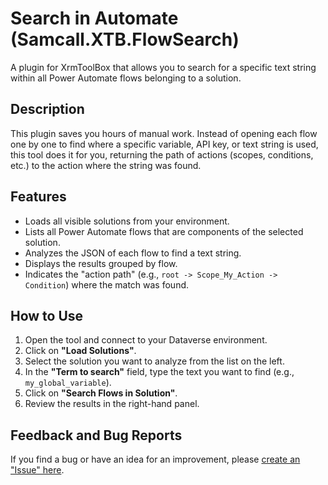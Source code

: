 # Search in Automate (Samcall.XTB.FlowSearch)

A plugin for XrmToolBox that allows you to search for a specific text string within all Power Automate flows belonging to a solution.

## Description

This plugin saves you hours of manual work. Instead of opening each flow one by one to find where a specific variable, API key, or text string is used, this tool does it for you, returning the path of actions (scopes, conditions, etc.) to the action where the string was found.

## Features

* Loads all visible solutions from your environment.
* Lists all Power Automate flows that are components of the selected solution.
* Analyzes the JSON of each flow to find a text string.
* Displays the results grouped by flow.
* Indicates the "action path" (e.g., `root -> Scope_My_Action -> Condition`) where the match was found.

## How to Use

1.  Open the tool and connect to your Dataverse environment.
2.  Click on **"Load Solutions"**.
3.  Select the solution you want to analyze from the list on the left.
4.  In the **"Term to search"** field, type the text you want to find (e.g., `my_global_variable`).
5.  Click on **"Search Flows in Solution"**.
6.  Review the results in the right-hand panel.

## Feedback and Bug Reports

If you find a bug or have an idea for an improvement, please [create an "Issue" here](https://github.com/TU_USUARIO_DE_GITHUB/Samcall.XTB.FlowSearch/issues).
